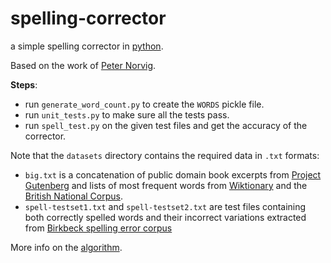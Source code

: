 # spelling-corrector
a simple spelling corrector in [python](https://python.org). 
  
  
Based on the work of [Peter Norvig](http://norvig.com/).  
  
**Steps**:  
* run `generate_word_count.py` to create the `WORDS` pickle file.  
* run `unit_tests.py` to make sure all the tests pass.  
* run `spell_test.py` on the given test files and get the accuracy of the corrector.  
  
Note that the `datasets` directory contains the required data in `.txt` formats:  
* `big.txt` is a concatenation of public domain book excerpts from [Project Gutenberg](http://www.gutenberg.org/wiki/Main_Page) and lists of most frequent words from [Wiktionary](http://en.wiktionary.org/wiki/Wiktionary:Frequency_lists) and the [British National Corpus](http://www.kilgarriff.co.uk/bnc-readme.html).  
* `spell-testset1.txt` and `spell-testset2.txt` are test files containing both correctly spelled words and their incorrect variations extracted from [Birkbeck spelling error corpus](http://ota.ahds.ac.uk/texts/0643.html)  
  
More info on the [algorithm](http://norvig.com/spell-correct.html).

